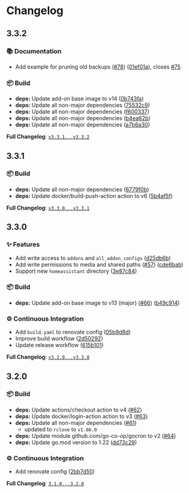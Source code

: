 # Changelog

## 3.3.2

### 📚 Documentation

* Add example for pruning old backups ([#78](https://github.com/jcwillox/hassio-rclone-backup/issues/78)) ([01ef01a](https://github.com/jcwillox/hassio-rclone-backup/commit/01ef01af7c2c62ffc9ce8e26a960cfc2940ce0c3)), closes [#75](https://github.com/jcwillox/hassio-rclone-backup/issues/75)


### 📦 Build

* **deps:** Update add-on base image to v14 ([0b743fa](https://github.com/jcwillox/hassio-rclone-backup/commit/0b743fa37bd5dca05b9d9aa3bf6b23a2f5eac67e))
* **deps:** Update all non-major dependencies ([75532c9](https://github.com/jcwillox/hassio-rclone-backup/commit/75532c9ab5b07db7088ead73a0721bc3ef843770))
* **deps:** Update all non-major dependencies ([f600337](https://github.com/jcwillox/hassio-rclone-backup/commit/f600337dda25fbe9b5b34ed649516254146e0a33))
* **deps:** Update all non-major dependencies ([b4ea62b](https://github.com/jcwillox/hassio-rclone-backup/commit/b4ea62b549f112f54da8d341afc69ab323117298))
* **deps:** Update all non-major dependencies ([a7b6a30](https://github.com/jcwillox/hassio-rclone-backup/commit/a7b6a3011beb6cb04cef73118e0c9c6ccd102cc7))

**Full Changelog**: [`v3.3.1...v3.3.2`](https://github.com/jcwillox/hassio-rclone-backup/compare/v3.3.1...v3.3.2)

## 3.3.1

### 📦 Build

* **deps:** Update all non-major dependencies ([6779f0b](https://github.com/jcwillox/hassio-rclone-backup/commit/6779f0b48ea4f0ecd61c79c0d631d94662016781))
* **deps:** Update docker/build-push-action action to v6 ([5b4af5f](https://github.com/jcwillox/hassio-rclone-backup/commit/5b4af5f46333bbb2f3b2ec2665b3c2e06fd9de97))

**Full Changelog**: [`v3.3.0...v3.3.1`](https://github.com/jcwillox/hassio-rclone-backup/compare/v3.3.0...v3.3.1)

## 3.3.0

### ✨ Features

* Add write access to `addons` and `all_addon_configs` ([d25db6b](https://github.com/jcwillox/hassio-rclone-backup/commit/d25db6b7abb172e067d8a45d44a9de28e1761d1d))
* Add write permissions to media and shared paths ([#57](https://github.com/jcwillox/hassio-rclone-backup/issues/57)) ([cde6bab](https://github.com/jcwillox/hassio-rclone-backup/commit/cde6bab17ea314bd1b73ac9a7b243f5329ae4a57))
* Support new `homeassistant` directory ([3e87c84](https://github.com/jcwillox/hassio-rclone-backup/commit/3e87c843820978f346bdcb1ca211634667a29d9d))


### 📦 Build

* **deps:** Update add-on base image to v13 (major) ([#66](https://github.com/jcwillox/hassio-rclone-backup/issues/66)) ([b49c914](https://github.com/jcwillox/hassio-rclone-backup/commit/b49c914f5fbea7be446d495856c0844c1b8913a6))


### ⚙️ Continuous Integration

* Add `build.yaml` to renovate config ([05b9d8d](https://github.com/jcwillox/hassio-rclone-backup/commit/05b9d8d392eebac9e29a753de58863950aa8a6c1))
* Improve build workflow ([2d50292](https://github.com/jcwillox/hassio-rclone-backup/commit/2d502928eca8f7ce20c489aa0e076d7d0aa53210))
* Update release workflow ([615b101](https://github.com/jcwillox/hassio-rclone-backup/commit/615b1018b295a4d302f5811e17ad603544d7ad8e))

**Full Changelog**: [`v3.2.0...v3.3.0`](https://github.com/jcwillox/hassio-rclone-backup/compare/v3.2.0...v3.3.0)

## 3.2.0

### 📦 Build

* **deps:** Update actions/checkout action to v4 ([#62](https://github.com/jcwillox/hassio-rclone-backup/pull/62))
* **deps:** Update docker/login-action action to v3 ([#63](https://github.com/jcwillox/hassio-rclone-backup/pull/63))
* **deps:** Update all non-major dependencies ([#61](https://github.com/jcwillox/hassio-rclone-backup/pull/61))
  * updated to `rclone` to `v1.66.0`
* **deps:** Update module github.com/go-co-op/gocron to v2 ([#64](https://github.com/jcwillox/hassio-rclone-backup/pull/64))
* **deps:** Update go.mod version to 1.22 ([dd73c29](https://github.com/jcwillox/hassio-rclone-backup/commit/dd73c2914c96c95aaa0d1262492d5caa1bf3fc39))

### ⚙️ Continuous Integration

* Add renovate config ([2bb7d50](https://github.com/jcwillox/hassio-rclone-backup/commit/2bb7d50ec5202c565afe462fa87f7c478928d9ad))

**Full Changelog**: [`3.1.0...3.2.0`](https://github.com/jcwillox/hassio-rclone-backup/compare/3.1.0...3.2.0)
